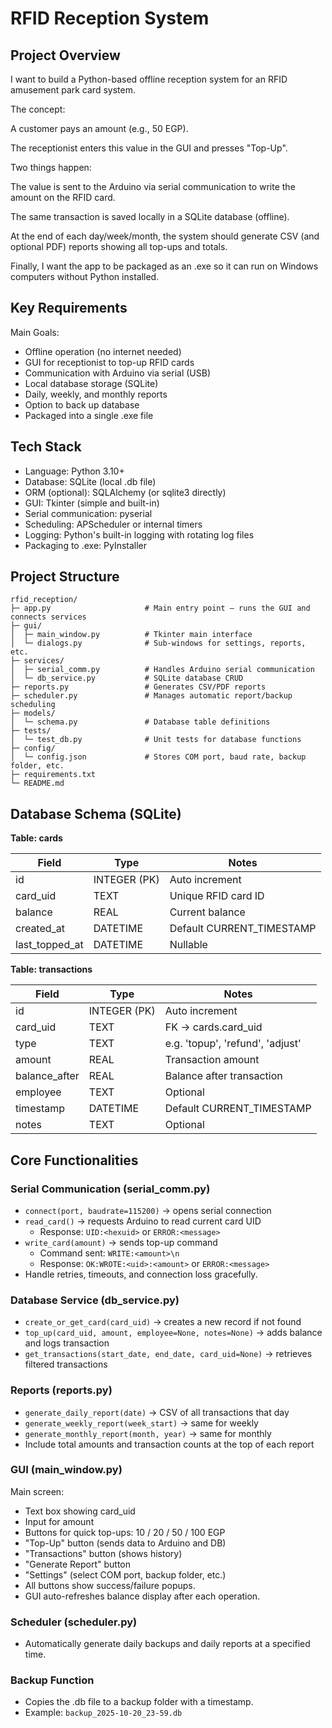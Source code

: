 # RFID Reception System

## Project Overview

I want to build a Python-based offline reception system for an RFID amusement park card system.

The concept:

A customer pays an amount (e.g., 50 EGP).

The receptionist enters this value in the GUI and presses "Top-Up".

Two things happen:

The value is sent to the Arduino via serial communication to write the amount on the RFID card.

The same transaction is saved locally in a SQLite database (offline).

At the end of each day/week/month, the system should generate CSV (and optional PDF) reports showing all top-ups and totals.

Finally, I want the app to be packaged as an .exe so it can run on Windows computers without Python installed.

## Key Requirements

Main Goals:

- Offline operation (no internet needed)
- GUI for receptionist to top-up RFID cards
- Communication with Arduino via serial (USB)
- Local database storage (SQLite)
- Daily, weekly, and monthly reports
- Option to back up database
- Packaged into a single .exe file

## Tech Stack

- Language: Python 3.10+
- Database: SQLite (local .db file)
- ORM (optional): SQLAlchemy (or sqlite3 directly)
- GUI: Tkinter (simple and built-in)
- Serial communication: pyserial
- Scheduling: APScheduler or internal timers
- Logging: Python's built-in logging with rotating log files
- Packaging to .exe: PyInstaller

## Project Structure
```
rfid_reception/
├─ app.py                     # Main entry point – runs the GUI and connects services
├─ gui/
│  ├─ main_window.py          # Tkinter main interface
│  └─ dialogs.py              # Sub-windows for settings, reports, etc.
├─ services/
│  ├─ serial_comm.py          # Handles Arduino serial communication
│  └─ db_service.py           # SQLite database CRUD
├─ reports.py                 # Generates CSV/PDF reports
├─ scheduler.py               # Manages automatic report/backup scheduling
├─ models/
│  └─ schema.py               # Database table definitions
├─ tests/
│  └─ test_db.py              # Unit tests for database functions
├─ config/
│  └─ config.json             # Stores COM port, baud rate, backup folder, etc.
├─ requirements.txt
└─ README.md
```

## Database Schema (SQLite)

**Table: cards**

| Field | Type | Notes |
|-------|------|-------|
| id | INTEGER (PK) | Auto increment |
| card_uid | TEXT | Unique RFID card ID |
| balance | REAL | Current balance |
| created_at | DATETIME | Default CURRENT_TIMESTAMP |
| last_topped_at | DATETIME | Nullable |

**Table: transactions**

| Field | Type | Notes |
|-------|------|-------|
| id | INTEGER (PK) | Auto increment |
| card_uid | TEXT | FK → cards.card_uid |
| type | TEXT | e.g. 'topup', 'refund', 'adjust' |
| amount | REAL | Transaction amount |
| balance_after | REAL | Balance after transaction |
| employee | TEXT | Optional |
| timestamp | DATETIME | Default CURRENT_TIMESTAMP |
| notes | TEXT | Optional |

## Core Functionalities

### Serial Communication (serial_comm.py)

- `connect(port, baudrate=115200)` → opens serial connection
- `read_card()` → requests Arduino to read current card UID
  - Response: `UID:<hexuid>` or `ERROR:<message>`
- `write_card(amount)` → sends top-up command
  - Command sent: `WRITE:<amount>\n`
  - Response: `OK:WROTE:<uid>:<amount>` or `ERROR:<message>`
- Handle retries, timeouts, and connection loss gracefully.

### Database Service (db_service.py)

- `create_or_get_card(card_uid)` → creates a new record if not found
- `top_up(card_uid, amount, employee=None, notes=None)` → adds balance and logs transaction
- `get_transactions(start_date, end_date, card_uid=None)` → retrieves filtered transactions

### Reports (reports.py)

- `generate_daily_report(date)` → CSV of all transactions that day
- `generate_weekly_report(week_start)` → same for weekly
- `generate_monthly_report(month, year)` → same for monthly
- Include total amounts and transaction counts at the top of each report

### GUI (main_window.py)

Main screen:

- Text box showing card_uid
- Input for amount
- Buttons for quick top-ups: 10 / 20 / 50 / 100 EGP
- "Top-Up" button (sends data to Arduino and DB)
- "Transactions" button (shows history)
- "Generate Report" button
- "Settings" (select COM port, backup folder, etc.)
- All buttons show success/failure popups.
- GUI auto-refreshes balance display after each operation.

### Scheduler (scheduler.py)

- Automatically generate daily backups and daily reports at a specified time.

### Backup Function

- Copies the .db file to a backup folder with a timestamp.
- Example: `backup_2025-10-20_23-59.db`